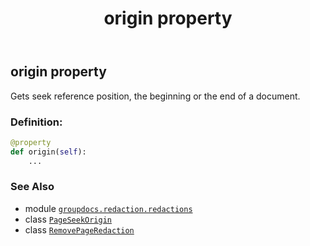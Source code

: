 ﻿---
title: origin property
second_title: GroupDocs.Redaction for Python via .NET API References
description: 
type: docs
weight: 70
url: /python-net/groupdocs.redaction.redactions/removepageredaction/origin/
is_root: false
---

## origin property


Gets seek reference position, the beginning or the end of a document.
### Definition:
```python
@property
def origin(self):
    ...
```

### See Also
* module [`groupdocs.redaction.redactions`](../../)
* class [`PageSeekOrigin`](/redaction/python-net/groupdocs.redaction.redactions/pageseekorigin)
* class [`RemovePageRedaction`](/redaction/python-net/groupdocs.redaction.redactions/removepageredaction)
